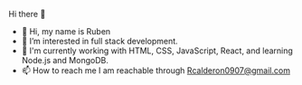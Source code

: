 Hi there 👋
- 👋 Hi, my name is Ruben
- 👀 I’m interested in full stack development.
- 🌱 I'm currently working with HTML, CSS, JavaScript, React, and learning Node.js and MongoDB.
- 📫 How to reach me I am reachable through Rcalderon0907@gmail.com
